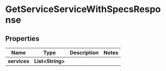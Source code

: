 

# GetServiceServiceWithSpecsResponse


## Properties

| Name | Type | Description | Notes |
|------------ | ------------- | ------------- | -------------|
|**services** | **List&lt;String&gt;** |  |  |



